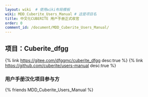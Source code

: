 ```yaml
---
layout: wiki  # 使用wiki布局模板
wiki: MDD_Cuberite_Users_Manual # 这是项目名
title: 中文化CUBERITE 用户手册正式收官
order: 0
comment_id: /document/MDD_Cuberite_Users_Manual/
---
```

## 项目：Cuberite_dfgg

{% link https://gitee.com/dfggmc/cuberite_dfgg desc:true %}
{% link https://github.com/cuberite/users-manual desc:true %}

### 用户手册汉化项目参与方

{% friends MDD_Cuberite_Users_Manual %}
